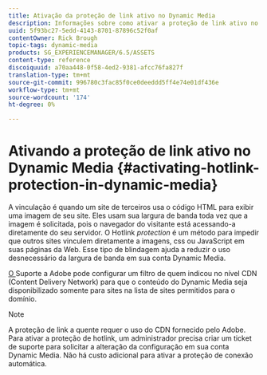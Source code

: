 ```yaml
---
title: Ativação da proteção de link ativo no Dynamic Media
description: Informações sobre como ativar a proteção de link ativo no Dynamic Media.
uuid: 5f93bc27-5edd-4143-8701-87896c52f0af
contentOwner: Rick Brough
topic-tags: dynamic-media
products: SG_EXPERIENCEMANAGER/6.5/ASSETS
content-type: reference
discoiquuid: a70aa448-0f58-4ed2-9381-afcc76fa827f
translation-type: tm+mt
source-git-commit: 996780c3fac85f0ce0deeddd5ff4e74e01df436e
workflow-type: tm+mt
source-wordcount: '174'
ht-degree: 0%

---
```



# Ativando a proteção de link ativo no Dynamic Media {#activating-hotlink-protection-in-dynamic-media}

A vinculação é quando um site de terceiros usa o código HTML para exibir uma imagem de seu site. Eles usam sua largura de banda toda vez que a imagem é solicitada, pois o navegador do visitante está acessando-a diretamente do seu servidor. O Hotlink *protection* é um método para impedir que outros sites vinculem diretamente a imagens, css ou JavaScript em suas páginas da Web. Esse tipo de blindagem ajuda a reduzir o uso desnecessário da largura de banda em sua conta Dynamic Media.

[O ](https://helpx.adobe.com/support.html) Suporte a Adobe pode configurar um filtro de quem indicou no nível CDN (Content Delivery Network) para que o conteúdo do Dynamic Media seja disponibilizado somente para sites na lista de sites permitidos para o domínio.

>[!NOTE]
>
>A proteção de link a quente requer o uso do CDN fornecido pelo Adobe. Para ativar a proteção de hotlink, um administrador precisa criar um ticket de suporte para solicitar a alteração da configuração em sua conta Dynamic Media. Não há custo adicional para ativar a proteção de conexão automática.
